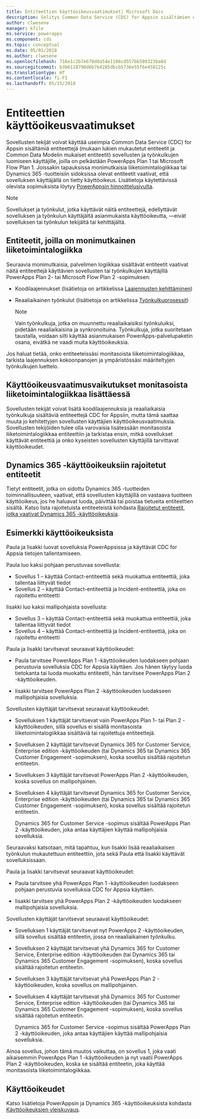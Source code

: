 ```yaml
---
title: Entiteettien käyttöoikeusvaatimukset| Microsoft Docs
description: Selitys Common Data Service (CDS) for Appsin sisältämien entiteettien käyttöoikeusvaatimuksista.
author: clwesene
manager: kfile
ms.service: powerapps
ms.component: cds
ms.topic: conceptual
ms.date: 05/01/2018
ms.author: clwesene
ms.openlocfilehash: 716e1c2b7e670d8a54e1106cd557bb509323ba8d
ms.sourcegitcommit: b3b6118790d6b7b4285dbcb5736e55f6e450125c
ms.translationtype: HT
ms.contentlocale: fi-FI
ms.lasthandoff: 05/15/2018
---
```

# <a name="license-requirements-for-entities"></a>Entiteettien käyttöoikeusvaatimukset
Sovellusten tekijät voivat käyttää useimpia Common Data Service (CDC) for Appsin sisältämiä entiteettejä (mukaan lukien mukautetut entiteetit ja Common Data Modelin mukaiset entiteetit) sovellusten ja työnkulkujen luomiseen käyttäjille, joilla on pelkästään PowerApps Plan 1 tai Microsoft Flow Plan 1. Joissakin tapauksissa monimutkaisia liiketoimintalogiikkaa tai Dynamics 365 -tuotteisiin sidoksissa olevat entiteetit vaativat, että sovelluksen käyttäjällä on tietty käyttöoikeus. Lisätietoja käytettävissä olevista sopimuksista löytyy [PowerAppsin hinnoittelusivulta](https://powerapps.microsoft.com/pricing).

> [!NOTE]
> Sovellukset ja työnkulut, jotka käyttävät näitä entiteettejä, edellyttävät sovelluksen ja työnkulun käyttäjältä asianmukaista käyttöoikeutta, &mdash;eivät sovelluksen tai työnkulun tekijältä tai kehittäjältä.

## <a name="entities-with-complex-business-logic"></a>Entiteetit, joilla on monimutkainen liiketoimintalogiikka
Seuraavia monimutkaisia, palvelimen logiikkaa sisältävät entiteetit vaativat näitä entiteettejä käyttävien sovellusten tai työnkulkujen käyttäjillä PowerApps Plan 2- tai Microsoft Flow Plan 2 -sopimuksen:

* Koodilaajennukset (lisätietoja on artikkelissa [Laajennusten kehittäminen](https://docs.microsoft.com/dynamics365/customer-engagement/developer/plugin-development))
* Reaaliaikainen työnkulut (lisätietoja on artikkelissa [Työnkulkuprosessit](https://docs.microsoft.com/dynamics365/customer-engagement/customize/workflow-processes))

    > [!NOTE]
    >  Vain työnkulkuja, jotka on muunnettu reaaliaikaisiksi työnkuluiksi, pidetään reaaliaikaisina ja synkronoituina. Työnkulkuja, jotka suoritetaan taustalla, voidaan silti käyttää asianmukaisen PowerApps-palvelupaketin osana, eivätkä ne vaadi muita käyttöoikeuksia.

Jos haluat tietää, onko entiteeteissäsi monitasoista liiketoimintalogiikkaa, tarkista laajennuksen kokoonpanojen ja ympäristössäsi määriteltyjen työnkulkujen luettelo.

## <a name="impacting-license-requirements-when-adding-complex-business-logic"></a>Käyttöoikeusvaatimusvaikutukset monitasoista liiketoimintalogiikkaa lisättäessä
Sovellusten tekijät voivat lisätä koodilaajennuksia ja reaaliaikaisia työnkulkuja sisältäviä entiteettejä CDC for Appsiin, mutta tämä saattaa muuta jo kehitettyjen sovellusten käyttäjien käyttöoikeusvaatimuksia. Sovellusten tekijöiden tulee olla varovaisia lisätessään monitasoista liiketoimintalogiikkaa entiteettiin ja tarkistaa ensin, mitkä sovellukset käyttävät entiteettiä ja onko kyseisten sovellusten käyttäjillä tarvittavat käyttöoikeudet.

## <a name="entities-restricted-to-dynamics-365-licenses"></a>Dynamics 365 -käyttöoikeuksiin rajoitetut entiteetit
Tietyt entiteetit, jotka on sidottu Dynamics 365 -tuotteiden toiminnallisuuteen, vaativat, että sovellusten käyttäjillä on vastaava tuotteen käyttöoikeus, jos he haluavat luoda, päivittää tai poistaa tietueita entiteettien sisältä. Katso lista rajoitetuista entiteeteistä kohdasta [Rajoitetut entiteetit, jotka vaativat Dynamics 365 -käyttöoikeuksia](data-platform-restricted-entities.md).

## <a name="licensing-example"></a>Esimerkki käyttöoikeuksista
Paula ja Iisakki luovat sovelluksia PowerAppsissa ja käyttävät CDC for Appsia tietojen tallentamiseen.

Paula luo kaksi pohjaan perustuvaa sovellusta:

* Sovellus 1 &ndash; käyttää Contact-entiteettiä sekä muokattua entiteettiä, joka tallentaa liittyvät tiedot
* Sovellus 2 &ndash; käyttää Contact-entiteettiä ja Incident-entiteettiä, joka on rajoitettu entiteetti

Iisakki luo kaksi mallipohjaista sovellusta:

* Sovellus 3 &ndash; käyttää Contact-entiteettiä sekä muokattua entiteettiä, joka tallentaa liittyvät tiedot
* Sovellus 4 &ndash; käyttää Contact-entiteettiä ja Incident-entiteettiä, joka on rajoitettu entiteetti

Paula ja Iisakki tarvitsevat seuraavat käyttöoikeudet:
* Paula tarvitsee PowerApps Plan 1 -käyttöoikeuden luodakseen pohjaan perustuvia sovelluksia CDC for Appsia käyttäen. Jos hänen täytyy luoda tietokanta tai luoda muokattu entiteetti, hän tarvitsee PowerApps Plan 2 -käyttöoikeuden.

* Iisakki tarvitsee PowerApps Plan 2 -käyttöoikeuden luodakseen mallipohjaisia sovelluksia.

Sovellusten käyttäjät tarvitsevat seuraavat käyttöoikeudet:
* Sovelluksen 1 käyttäjät tarvitsevat vain PowerApps Plan 1- tai Plan 2 -käyttöoikeuden, sillä sovellus ei sisällä monitasoista liiketoimintalogiikkaa sisältäviä tai rajoitettuja entiteettejä.

* Sovelluksen 2 käyttäjät tarvitsevat Dynamics 365 for Customer Service, Enterprise edition -käyttöoikeuden (tai Dynamics 365 tai Dynamics 365 Customer Engagement -sopimuksen), koska sovellus sisältää rajoitetun entiteetin.

* Sovelluksen 3 käyttäjät tarvitsevat PowerApps Plan 2 -käyttöoikeuden, koska sovellus on mallipohjainen.

* Sovelluksen 4 käyttäjät tarvitsevat Dynamics 365 for Customer Service, Enterprise edition -käyttöoikeuden (tai Dynamics 365 tai Dynamics 365 Customer Engagement -sopimuksen), koska sovellus sisältää rajoitetun entiteetin.

    Dynamics 365 for Customer Service -sopimus sisältää PowerApps Plan 2 -käyttöoikeuden, joka antaa käyttäjien käyttää mallipohjaisia sovelluksia.

Seuraavaksi katsotaan, mitä tapahtuu, kun Iisakki lisää reaaliaikaisen työnkulun mukautettuun entiteettiin, jota sekä Paula että Iisakki käyttävät sovelluksissaan.

Paula ja Iisakki tarvitsevat seuraavat käyttöoikeudet:
* Paula tarvitsee yhä PowerApps Plan 1 -käyttöoikeuden luodakseen pohjaan perustuvia sovelluksia CDC for Appsia käyttäen.

* Iisakki tarvitsee yhä PowerApps Plan 2 -käyttöoikeuden luodakseen mallipohjaisia sovelluksia.

Sovellusten käyttäjät tarvitsevat seuraavat käyttöoikeudet:
* Sovelluksen 1 käyttäjät tarvitsevat nyt PowerApps 2 -käyttöoikeuden, sillä sovellus sisältää entiteetin, jossa on reaaliaikainen työnkulku.

* Sovelluksen 2 käyttäjät tarvitsevat yhä Dynamics 365 for Customer Service, Enterprise edition -käyttöoikeuden (tai Dynamics 365 tai Dynamics 365 Customer Engagement -sopimuksen), koska sovellus sisältää rajoitetun entiteetin. 

* Sovelluksen 3 käyttäjät tarvitsevat yhä PowerApps Plan 2 -käyttöoikeuden, koska sovellus on mallipohjainen.

* Sovelluksen 4 käyttäjät tarvitsevat yhä Dynamics 365 for Customer Service, Enterprise edition -käyttöoikeuden (tai Dynamics 365 tai Dynamics 365 Customer Engagement -sopimuksen), koska sovellus sisältää rajoitetun entiteetin.

    Dynamics 365 for Customer Service -sopimus sisältää PowerApps Plan 2 -käyttöoikeuden, joka antaa käyttäjien käyttää mallipohjaisia sovelluksia.

Ainoa sovellus, johon tämä muutos vaikuttaa, on sovellus 1, joka vaati aikaisemmin PowerApps Plan 1 -käyttöoikeuden ja nyt vaatii PowerApps Plan 2 -käyttöoikeuden, koska se sisältää entiteetin, joka käyttää monitasoista liiketoimintalogiikkaa. 

## <a name="licensing"></a>Käyttöoikeudet
Katso lisätietoja PowerAppsin ja Dynamics 365 -käyttöoikeuksista kohdasta [Käyttöoikeuksien yleiskuvaus](../../administrator/pricing-billing-skus.md).
